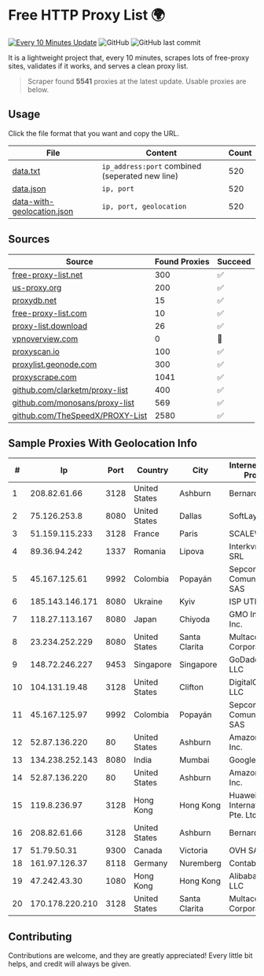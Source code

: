
# Free HTTP Proxy List 🌍

[![Every 10 Minutes Update](https://github.com/mertguvencli/http-proxy-list/actions/workflows/main.yml/badge.svg?branch=main)](https://github.com/mertguvencli/http-proxy-list/actions/workflows/main.yml)
![GitHub](https://img.shields.io/github/license/mertguvencli/http-proxy-list)
![GitHub last commit](https://img.shields.io/github/last-commit/mertguvencli/http-proxy-list)

It is a lightweight project that, every 10 minutes, scrapes lots of free-proxy sites, validates if it works, and serves a clean proxy list.


> Scraper found **5541** proxies at the latest update. Usable proxies are below.

## Usage

Click the file format that you want and copy the URL.


|File|Content|Count|
|----|-------|-----|
|[data.txt](https://raw.githubusercontent.com/mertguvencli/http-proxy-list/main/proxy-list/data.txt)|`ip_address:port` combined (seperated new line)|520|
|[data.json](https://raw.githubusercontent.com/mertguvencli/http-proxy-list/main/proxy-list/data.json)|`ip, port`|520|
|[data-with-geolocation.json](https://raw.githubusercontent.com/mertguvencli/http-proxy-list/main/proxy-list/data-with-geolocation.json)|`ip, port, geolocation`|520|

## Sources

|Source|Found Proxies|Succeed|
|------|-------------|-------|
|[free-proxy-list.net](https://free-proxy-list.net)|300|✅|
|[us-proxy.org](https://www.us-proxy.org)|200|✅|
|[proxydb.net](http://proxydb.net)|15|✅|
|[free-proxy-list.com](https://free-proxy-list.com/?page=&port=&type%5B%5D=http&type%5B%5D=https&up_time=0&search=Search)|10|✅|
|[proxy-list.download](https://www.proxy-list.download/HTTP)|26|✅|
|[vpnoverview.com](https://vpnoverview.com/privacy/anonymous-browsing/free-proxy-servers)|0|🚫|
|[proxyscan.io](https://www.proxyscan.io)|100|✅|
|[proxylist.geonode.com](https://proxylist.geonode.com/api/proxy-list?limit=300&page=1&sort_by=lastChecked&sort_type=desc&protocols=http,https)|300|✅|
|[proxyscrape.com](https://api.proxyscrape.com/v2/?request=displayproxies&protocol=http&timeout=10000&country=all&ssl=all&anonymity=all)|1041|✅|
|[github.com/clarketm/proxy-list](https://raw.githubusercontent.com/clarketm/proxy-list/master/proxy-list-raw.txt)|400|✅|
|[github.com/monosans/proxy-list](https://raw.githubusercontent.com/monosans/proxy-list/main/proxies/http.txt)|569|✅|
|[github.com/TheSpeedX/PROXY-List](https://raw.githubusercontent.com/TheSpeedX/PROXY-List/master/http.txt)|2580|✅|


## Sample Proxies With Geolocation Info

|#|Ip|Port|Country|City|Internet Service Provider|
|-|--|----|-------|----|-------------------------|
|1|208.82.61.66|3128|United States|Ashburn|Bernardi Sounds|
|2|75.126.253.8|8080|United States|Dallas|SoftLayer|
|3|51.159.115.233|3128|France|Paris|SCALEWAY|
|4|89.36.94.242|1337|Romania|Lipova|Interkvm Host SRL|
|5|45.167.125.61|9992|Colombia|Popayán|Sepcom Comunicaciones SAS|
|6|185.143.146.171|8080|Ukraine|Kyiv|ISP UTELS|
|7|118.27.113.167|8080|Japan|Chiyoda|GMO Internet, Inc.|
|8|23.234.252.229|8080|United States|Santa Clarita|Multacom Corporation|
|9|148.72.246.227|9453|Singapore|Singapore|GoDaddy.com, LLC|
|10|104.131.19.48|3128|United States|Clifton|DigitalOcean, LLC|
|11|45.167.125.97|9992|Colombia|Popayán|Sepcom Comunicaciones SAS|
|12|52.87.136.220|80|United States|Ashburn|Amazon.com, Inc.|
|13|134.238.252.143|8080|India|Mumbai|Google LLC|
|14|52.87.136.220|80|United States|Ashburn|Amazon.com, Inc.|
|15|119.8.236.97|3128|Hong Kong|Hong Kong|Huawei International Pte. Ltd.|
|16|208.82.61.66|3128|United States|Ashburn|Bernardi Sounds|
|17|51.79.50.31|9300|Canada|Victoria|OVH SAS|
|18|161.97.126.37|8118|Germany|Nuremberg|Contabo GmbH|
|19|47.242.43.30|1080|Hong Kong|Hong Kong|Alibaba.com LLC|
|20|170.178.220.210|3128|United States|Santa Clarita|Multacom Corporation|



## Contributing

Contributions are welcome, and they are greatly appreciated! Every
little bit helps, and credit will always be given.

